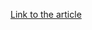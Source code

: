 [Link to the article](https://www.crowdstrike.com/blog/wizard-spider-lunar-spider-shared-proxy-module/)
